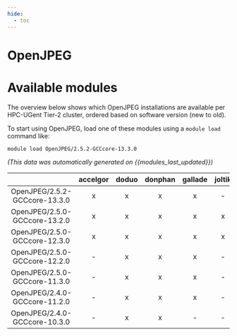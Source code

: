 ```yaml
---
hide:
  - toc
---
```


OpenJPEG
========

# Available modules


The overview below shows which OpenJPEG installations are available per HPC-UGent Tier-2 cluster, ordered based on software version (new to old).

To start using OpenJPEG, load one of these modules using a `module load` command like:

```shell
module load OpenJPEG/2.5.2-GCCcore-13.3.0
```

*(This data was automatically generated on {{modules_last_updated}})*  

| |accelgor|doduo|donphan|gallade|joltik|shinx|skitty|
| :---: | :---: | :---: | :---: | :---: | :---: | :---: | :---: |
|OpenJPEG/2.5.2-GCCcore-13.3.0|x|x|x|x|-|x|x|
|OpenJPEG/2.5.0-GCCcore-13.2.0|x|x|x|x|x|x|x|
|OpenJPEG/2.5.0-GCCcore-12.3.0|x|x|x|x|x|x|x|
|OpenJPEG/2.5.0-GCCcore-12.2.0|-|x|x|x|-|-|-|
|OpenJPEG/2.5.0-GCCcore-11.3.0|-|x|x|x|-|x|-|
|OpenJPEG/2.4.0-GCCcore-11.2.0|-|x|x|x|-|-|-|
|OpenJPEG/2.4.0-GCCcore-10.3.0|-|x|x|-|-|-|-|
